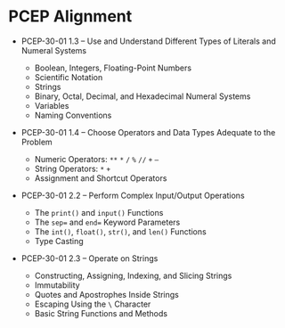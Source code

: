 


# PCEP Alignment

* PCEP-30-01 1.3 – Use and Understand Different Types of Literals and Numeral Systems
    * Boolean, Integers, Floating-Point Numbers
    * Scientific Notation
    * Strings
    * Binary, Octal, Decimal, and Hexadecimal Numeral Systems
    * Variables
    * Naming Conventions

* PCEP-30-01 1.4 – Choose Operators and Data Types Adequate to the Problem
    * Numeric Operators: `**` `*` `/` `%` `//` `+` `–`
    * String Operators: `*` `+`
    * Assignment and Shortcut Operators

* PCEP-30-01 2.2 – Perform Complex Input/Output Operations
    * The `print()` and `input()` Functions
    * The `sep=` and `end=` Keyword Parameters
    * The `int()`, `float()`, `str()`, and `len()` Functions
    * Type Casting

* PCEP-30-01 2.3 – Operate on Strings
    * Constructing, Assigning, Indexing, and Slicing Strings
    * Immutability
    * Quotes and Apostrophes Inside Strings
    * Escaping Using the `\` Character
    * Basic String Functions and Methods